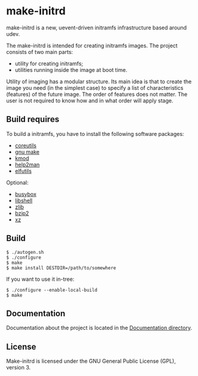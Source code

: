 # make-initrd

make-initrd is a new, uevent-driven initramfs infrastructure based around udev.

The make-initrd is intended for creating initramfs images. The project consists of two main parts:
- utility for creating initramfs;
- utilities running inside the image at boot time.

Utility of imaging has a modular structure. Its main idea is that to create the image you need
(in the simplest case) to specify a list of characteristics (features) of the future image.
The order of features does not matter. The user is not required to know how and in what order
will apply stage.

## Build requires

To build a initramfs, you have to install the following software packages:

- [coreutils](https://www.gnu.org/software/coreutils/)
- [gnu make](http://www.gnu.org/software/make/)
- [kmod](https://git.kernel.org/pub/scm/utils/kernel/kmod/kmod.git)
- [help2man](https://www.gnu.org/software/help2man/)
- [elfutils](https://sourceware.org/elfutils/)

Optional:

- [busybox](https://busybox.net/)
- [libshell](https://github.com/legionus/libshell)
- [zlib](https://zlib.net)
- [bzip2](https://www.sourceware.org/bzip2/)
- [xz](http://tukaani.org/xz/)

## Build

```
$ ./autogen.sh
$ ./configure
$ make
$ make install DESTDIR=/path/to/somewhere
```

If you want to use it in-tree:
```
$ ./configure --enable-local-build
$ make
```

## Documentation

Documentation about the project is located in the [Documentation directory](Documentation/).

## License

Make-initrd is licensed under the GNU General Public License (GPL), version 3.

